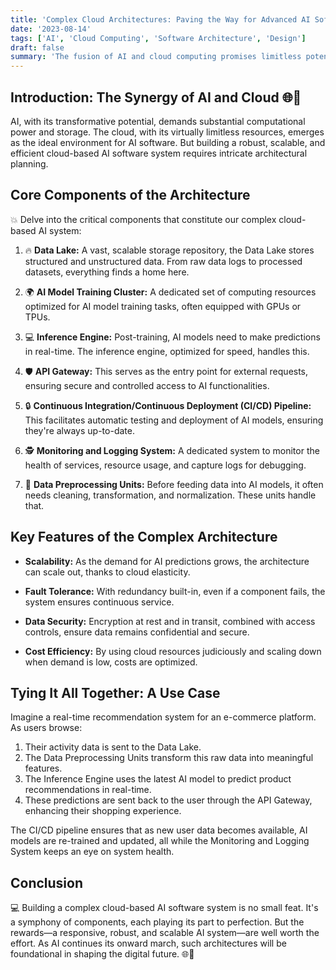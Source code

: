 ```yaml
---
title: 'Complex Cloud Architectures: Paving the Way for Advanced AI Software 🌐🔧'
date: '2023-08-14'
tags: ['AI', 'Cloud Computing', 'Software Architecture', 'Design']
draft: false
summary: 'The fusion of AI and cloud computing promises limitless potential. Dive deep into the intricate architecture behind building a complex cloud-based AI software system.'
---
```


## Introduction: The Synergy of AI and Cloud 🌐🔧

AI, with its transformative potential, demands substantial computational power and storage. The cloud, with its virtually limitless resources, emerges as the ideal environment for AI software. But building a robust, scalable, and efficient cloud-based AI software system requires intricate architectural planning.

## Core Components of the Architecture

💥 Delve into the critical components that constitute our complex cloud-based AI system:

1. 🔥 **Data Lake:** A vast, scalable storage repository, the Data Lake stores structured and unstructured data. From raw data logs to processed datasets, everything finds a home here.

2. 🌍 **AI Model Training Cluster:** A dedicated set of computing resources optimized for AI model training tasks, often equipped with GPUs or TPUs.

3. 💻 **Inference Engine:** Post-training, AI models need to make predictions in real-time. The inference engine, optimized for speed, handles this.

4. 🛡️ **API Gateway:** This serves as the entry point for external requests, ensuring secure and controlled access to AI functionalities.

5. 🔒 **Continuous Integration/Continuous Deployment (CI/CD) Pipeline:** This facilitates automatic testing and deployment of AI models, ensuring they're always up-to-date.

6. 🕵️ **Monitoring and Logging System:** A dedicated system to monitor the health of services, resource usage, and capture logs for debugging.

7. 🔄 **Data Preprocessing Units:** Before feeding data into AI models, it often needs cleaning, transformation, and normalization. These units handle that.

## Key Features of the Complex Architecture

- **Scalability:** As the demand for AI predictions grows, the architecture can scale out, thanks to cloud elasticity.
- **Fault Tolerance:** With redundancy built-in, even if a component fails, the system ensures continuous service.

- **Data Security:** Encryption at rest and in transit, combined with access controls, ensure data remains confidential and secure.

- **Cost Efficiency:** By using cloud resources judiciously and scaling down when demand is low, costs are optimized.

## Tying It All Together: A Use Case

Imagine a real-time recommendation system for an e-commerce platform. As users browse:

1. Their activity data is sent to the Data Lake.
2. The Data Preprocessing Units transform this raw data into meaningful features.
3. The Inference Engine uses the latest AI model to predict product recommendations in real-time.
4. These predictions are sent back to the user through the API Gateway, enhancing their shopping experience.

The CI/CD pipeline ensures that as new user data becomes available, AI models are re-trained and updated, all while the Monitoring and Logging System keeps an eye on system health.

## Conclusion

💻 Building a complex cloud-based AI software system is no small feat. It's a symphony of components, each playing its part to perfection. But the rewards—a responsive, robust, and scalable AI system—are well worth the effort. As AI continues its onward march, such architectures will be foundational in shaping the digital future. 🌐🔧
